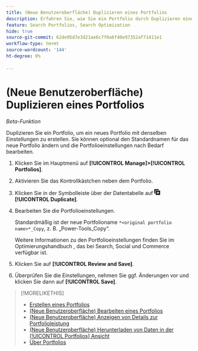 ```yaml
---
title: (Neue Benutzeroberfläche) Duplizieren eines Portfolios
description: Erfahren Sie, wie Sie ein Portfolio durch Duplizieren eines vorhandenen Portfolios erstellen.
feature: Search Portfolios, Search Optimization
hide: true
source-git-commit: 62de95d7e3d21ae6c7f0a6f40e97352af71411e1
workflow-type: tm+mt
source-wordcount: '144'
ht-degree: 0%

---
```


# (Neue Benutzeroberfläche) Duplizieren eines Portfolios

*Beta-Funktion*

Duplizieren Sie ein Portfolio, um ein neues Portfolio mit denselben Einstellungen zu erstellen. Sie können optional den Standardnamen für das neue Portfolio ändern und die Portfolioeinstellungen nach Bedarf bearbeiten.

1. Klicken Sie im Hauptmenü auf **[!UICONTROL Manage]>[!UICONTROL Portfolios]**.

1. Aktivieren Sie das Kontrollkästchen neben dem Portfolio.

1. Klicken Sie in der Symbolleiste über der Datentabelle auf ![Duplizieren](/help/search-social-commerce/assets/duplicate.png "Duplizieren") **[!UICONTROL Duplicate]**.

1. Bearbeiten Sie die Portfolioeinstellungen.

   Standardmäßig ist der neue Portfolioname `*<original portfolio name>*_Copy`, z. B. „Power-Tools_Copy“.

   Weitere Informationen zu den Portfolioeinstellungen finden Sie im Optimierungshandbuch , das bei Search, Social und Commerce verfügbar ist.

1. Klicken Sie auf **[!UICONTROL Review and Save]**.

1. Überprüfen Sie die Einstellungen, nehmen Sie ggf. Änderungen vor und klicken Sie dann auf **[!UICONTROL Save]**.

>[!MORELIKETHIS]
>
>* [Erstellen eines Portfolios](portfolio-create.md)
>* [(Neue Benutzeroberfläche) Bearbeiten eines Portfolios](portfolio-edit.md)
>* [(Neue Benutzeroberfläche) Anzeigen von Details zur Portfolioleistung](portfolio-details.md)
>* [(Neue Benutzeroberfläche) Herunterladen von Daten in der [!UICONTROL Portfolios] Ansicht](portfolio-view-report.md)
>* [Über Portfolios](portfolio-about.md)
